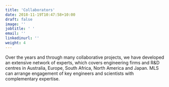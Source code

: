 ```yaml
---
title: 'Collaborators'
date: 2018-11-19T10:47:58+10:00
draft: false
image: ''
jobtitle: ' '
email: ''
linkedinurl: ''
weight: 4
---
```


Over the years and through many collaborative projects, we have developed an extensive network of experts, which covers engineering firms and R&D centres in Australia, Europe, South Africa, North America and Japan. MLS can arrange engagement of key engineers and scientists with complementary expertise.